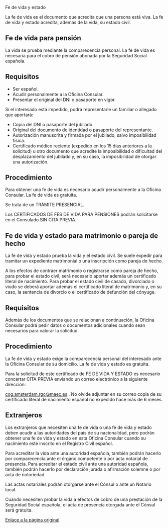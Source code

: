  Fe de vida y estado

  La fe de vida es el documento que acredita que una persona está viva. La fe de vida y estado acredita, además de la vida, su estado civil.

 Fe de vida para pensión
-----------------------

 La vida se prueba mediante la comparecencia personal. La fe de vida es necesaria para el cobro de pensión abonada por la Seguridad Social española.

 Requisitos
----------

 * Ser español.
* Acudir personalmente a la Oficina Consular.
* Presentar el original del DNI o pasaporte en vigor.

 Si el interesado está impedido, podrá representarle un familiar o allegado que aportará: 

 * Copia del DNI o pasaporte del jubilado.
* Original del documento de identidad o pasaporte del representante.
* Autorización manuscrita y firmada por el jubilado, salvo imposibilidad física.
* Certificado médico reciente (expedido en los 15 días anteriores a la solicitud) u otro documento que acredite la imposibilidad o dificultad del desplazamiento del jubilado y, en su caso, la imposibilidad de otorgar una autorización.

 Procedimiento
-------------

 Para obtener una fe de vida es necesario acudir personalmente a la Oficina Consular. La fe de vida es gratuita.

 Se trata de un TRÁMITE PRESENCIAL.

Los CERTIFICADOS DE FES DE VIDA PARA PENSIONES podrán solicitarse en el Consulado SIN CITA PREVIA.

 Fe de vida y estado para matrimonio o pareja de hecho
-----------------------------------------------------

 La fe de vida y estado prueba la vida y el estado civil. Se suele expedir para tramitar un expediente matrimonial o una inscripción como pareja de hecho.

 A los efectos de contraer matrimonio o registrarse como pareja de hecho, para probar el estado civil, será necesario aportar además un certificado literal de nacimiento. Para probar el estado civil de casado, divorciado o viudo se deberá aportar además el certificado literal de matrimonio y, en su caso, la sentencia de divorcio o el certificado de defunción del cónyuge.

 Requisitos
----------

 Además de los documentos que se relacionan a continuación, la Oficina Consular podrá pedir datos o documentos adicionales cuando sean necesarios para valorar la solicitud.

 Procedimiento
-------------

 La fe de vida y estado exige la comparecencia personal del interesado ante la Oficina Consular de su domicilio. La fe de vida y estado es gratuita.

 Para la solicitud de este certificado de FE DE VIDA Y ESTADO es necesario concertar CITA PREVIA enviando un correo electrónico a la siguiente dirección:

cog.amsterdam.rgc@maec.es . No olvide adjuntar en su correo copia de su certificado literal de nacimiento español no expedido hace más de 6 meses.

 Extranjeros
-----------

 Los extranjeros que necesiten una fe de vida o una fe de vida y estado deben acudir a las autoridades del país de su nacionalidad, pero podrán obtener una fe de vida y estado en esta Oficina Consular cuando su nacimiento esté inscrito en el Registro Civil español.

 Para acreditar la vida ante una autoridad española, también podrán hacerlo por comparecencia ante el órgano competente o por acta notarial de presencia. Para acreditar el estado civil ante una autoridad española, también podrán hacerlo por declaración jurada o afirmación solemne o por acta de notoriedad.

  Las actas notariales podrán otorgarse ante el Cónsul o ante un Notario local. 

 Cuando necesiten probar la vida a efectos de cobro de una prestación de la Seguridad Social española, el acta de presencia otorgada ante el Cónsul será gratuita.

  [Enlace a la página original](https://www.exteriores.gob.es/Consulados/amsterdam/es/ServiciosConsulares/Paginas/index.aspx?scco=Pa%C3%ADses+Bajos&scd=9&scca=Certificados&scs=Fe%20de%20vida%20y%20estado)